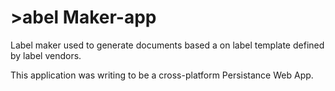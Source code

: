 # >abel Maker-app
Label maker used to generate documents based a on label template defined by label vendors.

This application was writing to be a cross-platform Persistance Web App.
